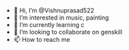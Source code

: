 - 👋 Hi, I’m @Vishnuprasad522
- 👀 I’m interested in music, painting
- 🌱 I’m currently learning c
- 💞️ I’m looking to collaborate on genskill
- 📫 How to reach me 

<!---
Vishnuprasad522/Vishnuprasad522 is a ✨ special ✨ repository because its `README.md` (this file) appears on your GitHub profile.
You can click the Preview link to take a look at your changes.
--->
